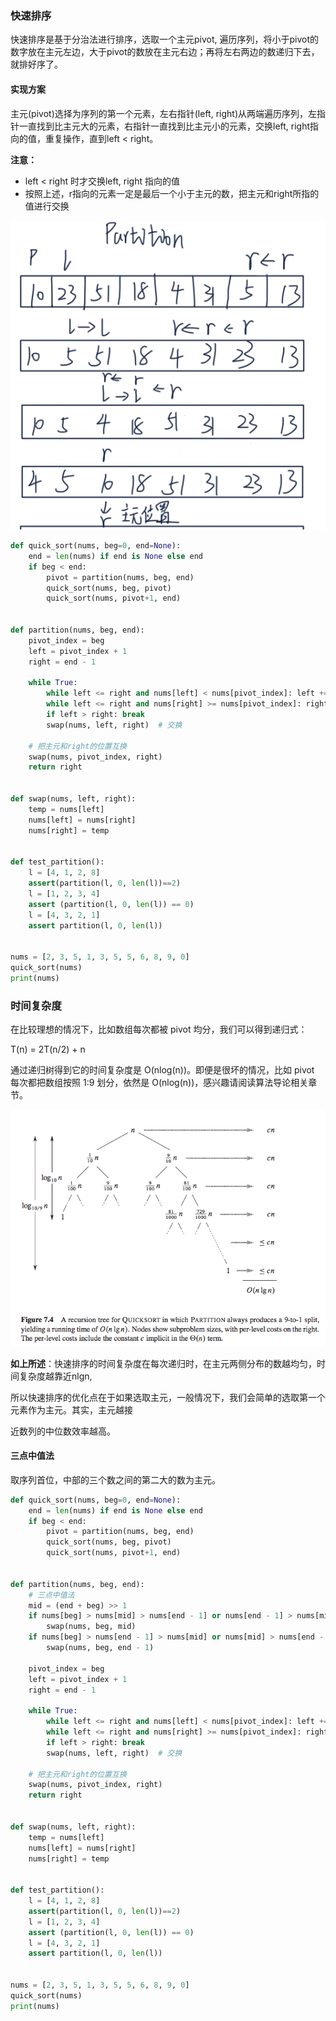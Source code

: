 ### 快速排序

快速排序是基于分治法进行排序，选取一个主元pivot, 遍历序列，将小于pivot的数字放在主元左边，大于pivot的数放在主元右边；再将左右两边的数递归下去，就排好序了。

#### 实现方案

主元(pivot)选择为序列的第一个元素，左右指针(left, right)从两端遍历序列，左指针一直找到比主元大的元素，右指针一直找到比主元小的元素，交换left, right指向的值，重复操作，直到left < right。

**注意：**

- left < right 时才交换left, right 指向的值
- 按照上述，r指向的元素一定是最后一个小于主元的数，把主元和right所指的值进行交换

![](../images/partition.png)

```python
def quick_sort(nums, beg=0, end=None):
    end = len(nums) if end is None else end
    if beg < end:
        pivot = partition(nums, beg, end)
        quick_sort(nums, beg, pivot)
        quick_sort(nums, pivot+1, end)


def partition(nums, beg, end):
    pivot_index = beg
    left = pivot_index + 1
    right = end - 1

    while True:
        while left <= right and nums[left] < nums[pivot_index]: left += 1
        while left <= right and nums[right] >= nums[pivot_index]: right -= 1
        if left > right: break
        swap(nums, left, right)  # 交换

    # 把主元和right的位置互换
    swap(nums, pivot_index, right)
    return right


def swap(nums, left, right):
    temp = nums[left]
    nums[left] = nums[right]
    nums[right] = temp


def test_partition():
    l = [4, 1, 2, 8]
    assert(partition(l, 0, len(l))==2)
    l = [1, 2, 3, 4]
    assert (partition(l, 0, len(l)) == 0)
    l = [4, 3, 2, 1]
    assert partition(l, 0, len(l))


nums = [2, 3, 5, 1, 3, 5, 5, 6, 8, 9, 0]
quick_sort(nums)
print(nums)
```

### 时间复杂度

在比较理想的情况下，比如数组每次都被 pivot 均分，我们可以得到递归式：

T(n) = 2T(n/2) + n

通过递归树得到它的时间复杂度是 O(nlog(n))。即便是很坏的情况，比如 pivot 每次都把数组按照 1:9 划分，依然是 O(nlog(n))，感兴趣请阅读算法导论相关章节。

![](../images/quicksort_worst.png)

**如上所述**：快速排序的时间复杂度在每次递归时，在主元两侧分布的数越均匀，时间复杂度越靠近nlgn,

所以快速排序的优化点在于如果选取主元，一般情况下，我们会简单的选取第一个元素作为主元。其实，主元越接

近数列的中位数效率越高。

#### 三点中值法

取序列首位，中部的三个数之间的第二大的数为主元。

```python
def quick_sort(nums, beg=0, end=None):
    end = len(nums) if end is None else end
    if beg < end:
        pivot = partition(nums, beg, end)
        quick_sort(nums, beg, pivot)
        quick_sort(nums, pivot+1, end)


def partition(nums, beg, end):
    # 三点中值法
    mid = (end + beg) >> 1
    if nums[beg] > nums[mid] > nums[end - 1] or nums[end - 1] > nums[mid] > nums[beg]:
        swap(nums, beg, mid)
    if nums[beg] > nums[end - 1] > nums[mid] or nums[mid] > nums[end - 1] > nums[beg]:
        swap(nums, beg, end - 1)

    pivot_index = beg
    left = pivot_index + 1
    right = end - 1

    while True:
        while left <= right and nums[left] < nums[pivot_index]: left += 1
        while left <= right and nums[right] >= nums[pivot_index]: right -= 1
        if left > right: break
        swap(nums, left, right)  # 交换

    # 把主元和right的位置互换
    swap(nums, pivot_index, right)
    return right


def swap(nums, left, right):
    temp = nums[left]
    nums[left] = nums[right]
    nums[right] = temp


def test_partition():
    l = [4, 1, 2, 8]
    assert(partition(l, 0, len(l))==2)
    l = [1, 2, 3, 4]
    assert (partition(l, 0, len(l)) == 0)
    l = [4, 3, 2, 1]
    assert partition(l, 0, len(l))


nums = [2, 3, 5, 1, 3, 5, 5, 6, 8, 9, 0]
quick_sort(nums)
print(nums)
```

